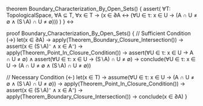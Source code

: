 theorem Boundary_Characterization_By_Open_Sets() {
  assert(
    ∀T: TopologicalSpace, ∀A ⊆ T, ∀x ∈ T →
    (x ∈ ∂A ↔ (∀U ∈ τ: x ∈ U → (A ∩ U ≠ ∅ ∧ (S∖A) ∩ U ≠ ∅)))
  )
} ↔

proof Boundary_Characterization_By_Open_Sets() {
  // Sufficient Condition (→)
  let(x ∈ ∂A) →
  apply(Theorem_Boundary_Closure_Intersection()) →
  assert(x ∈ (S∖A)⁻ ∧ x ∈ A⁻) →
  apply(Theorem_Point_In_Closure_Condition()) →
  assert(∀U ∈ τ: x ∈ U → A ∩ U ≠ ∅) ∧
  assert(∀U ∈ τ: x ∈ U → (S∖A) ∩ U ≠ ∅) →
  conclude(∀U ∈ τ: x ∈ U → (A ∩ U ≠ ∅ ∧ (S∖A) ∩ U ≠ ∅))

  // Necessary Condition (←)
  let(x ∈ T) →
  assume(∀U ∈ τ: x ∈ U → (A ∩ U ≠ ∅ ∧ (S∖A) ∩ U ≠ ∅)) →
  apply(Theorem_Point_In_Closure_Condition()) →
  assert(x ∈ (S∖A)⁻ ∧ x ∈ A⁻) →
  apply(Theorem_Boundary_Closure_Intersection()) →
  conclude(x ∈ ∂A)
}